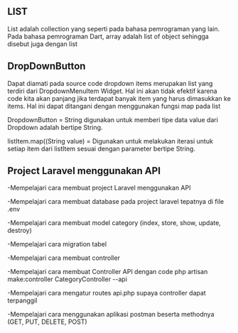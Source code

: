 ## LIST

List adalah
collection yang seperti pada bahasa pemrograman yang lain. Pada bahasa pemrograman Dart,
array adalah list of object sehingga disebut juga dengan list

## DropDownButton

Dapat diamati pada source code dropdown items merupakan list yang terdiri dari DropdownMenuItem Widget. Hal ini akan tidak efektif karena code kita akan panjang jika terdapat banyak item yang harus dimasukkan ke items. Hal ini dapat ditangani dengan menggunakan fungsi map pada list 

DropdownButton<String> = String digunakan untuk memberi tipe data value dari Dropdown adalah bertipe String.
  
listItem.map((String value) = Digunakan untuk melakukan iterasi untuk setiap item dari listItem sesuai dengan parameter bertipe String.

## Project Laravel menggunakan API

-Mempelajari cara membuat project Laravel menggunakan API

-Mempelajari cara membuat database pada project laravel tepatnya di file .env

-Mempelajari cara membuat model category (index, store, show, update, destroy)

-Mempelajari cara migration tabel

-Mempelajari cara membuat controller

-Mempelajari cara membuat Controller API dengan code php artisan make:controller CategoryController --api

-Mempelajari cara mengatur routes api.php supaya controller dapat terpanggil

-Mempelajari cara menggunakan aplikasi postman beserta methodnya (GET, PUT, DELETE, POST)
